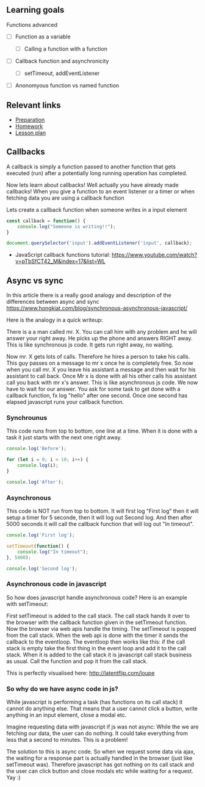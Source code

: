 ## Learning goals

Functions advanced
- [ ] Function as a variable
  - [ ] Calling a function with a function
- [ ] Callback function and asynchronicity
  - [ ] setTimeout, addEventListener
- [ ] Anonomyous function vs named function


## Relevant links
* [Preparation](preparation.md)
* [Homework](homework.md)
* [Lesson plan](lesson-plan.md)


## Callbacks
A callback is simply a function passed to another function that gets executed (run) after a potentially long running operation has completed.

Now lets learn about callbacks!
Well actually you have already made callbacks!
When you give a function to an event listener or a timer or when fetching data you are using a callback function

Lets create a callback function when someone writes in a input element
```javascript
const callback = function() {
    console.log("Someone is writing!!");
}

document.querySelector('input').addEventListener('input', callback);
```

- JavaScript callback functions tutorial: https://www.youtube.com/watch?v=pTbSfCT42_M&index=17&list=WL


## Async vs sync

In this article there is a really good analogy and description of the differences between async and sync https://www.hongkiat.com/blog/synchronous-asynchronous-javascript/

Here is the analogy in a quick writeup:

There is a a man called mr. X. You can call him with any problem and he will answer your right away. He picks up the phone and answers RIGHT away. This is like synchronous js code. It gets run right away, no waiting. 

Now mr. X gets lots of calls. Therefore he hires a person to take his calls. This guy passes on a message to mr x once he is completely free. So now when you call mr. X you leave his assistant a message and then wait for his assistant to call back. Once Mr x is done with all his other calls his assistant call you back with mr x's answer. This is like asynchronous js code. We now have to wait for our answer. You ask for some task to get done with a callback function, fx log "hello" after one second. Once one second has elapsed javascript runs your callback function.


### Synchrounus

This code runs from top to bottom, one line at a time. When it is done with a task it just starts with the next one right away.

```js
console.log('Before');

for (let i = 0; i < 10; i++) {
    console.log(i);
}

console.log('After');
```


### Asynchronous

This code is NOT run from top to bottom. It will first log "First log" then it will setup a timer for 5 seconde, then it will log out Second log. And then after 5000 seconds it will call the callback function that will log out "In timeout".

```js
console.log('First log');

setTimeout(function() {
    console.log("In timeout");
}, 5000);

console.log('Second log');
```


### Asynchronous code in javascript

So how does javascript handle asynchronous code? Here is an example with setTimeout:

First setTimeout is added to the call stack. The call stack hands it over to the browser with the callback function given in the setTimeout function. Now the browser via web apis handle the timing. The setTimeout is popped from the call stack. 
When the web api is done with the timer it sends the callback to the eventloop. The eventloop then works like this: if the call stack is empty take the first thing in the event loop and add it to the call stack. When it is added to the call stack it is javascript call stack business as usual. Call the function and pop it from the call stack.  

This is perfectly visualised here: http://latentflip.com/loupe


### So why do we have async code in js?

While javascript is performing a task (has functions on its call stack) it cannot do anything else. That means that a user cannot click a button, write anything in an input element, close a modal etc. 

Imagine requesting data with javascript if js was not async: While the we are fetching our data, the user can do nothing. It could take everything from less that a second to minutes. This is a problem!

The solution to this is async code. So when we request some data via ajax, the waiting for a response part is actually handled in the browser (just like setTimeout was). Therefore javascript has got nothing on its call stack and the user can click button and close modals etc while waiting for a request. Yay :)
